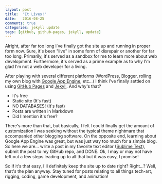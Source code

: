 ```yaml
---
layout: post
title:  "It Lives!"
date:   2016-08-25
comments: true
categories: jekyll update
tags: [github, github-pages, jekyll, update]
---
```


Alright, after far too long I've finally got the site up and running in proper form now. Sure, it's been "live" in some form of disrepair or another for far too long. Primarily, it's served as a sandbox for me to learn more about web development. Furthermore, it's served as a prime example as to why I'm glad I'm not a web developer for a living.

After playing with several different platforms (WordPress, Blogger, rolling my own blog with [Google App Engine](https://cloud.google.com/appengine/), etc...) I think I've finally settled on using [GitHub Pages](https://pages.github.com/) and [Jekyll](https://jekyllrb.com/). And why's that?

* It's free
* Static site (It's fast)
* NO DATABASES! (It's fast)
* Posts are written in Markdown
* Did I mention it's free?

There's more than that, but basically, I felt I could finally get the amount of customization I was seeking without the typical theme nightmare that accompanied other blogging software. On the opposite end, learning about Google App Engine was great, but was just way too much for a simple blog. So here we are... write a post in my favorite text editor ([Sublime Text](https://www.sublimetext.com/)), submit the post to my GitHub repo, and DONE. Ok, I may or may not have left out a few steps leading up to all that but it was easy, I promise!

So if it's that easy, I'll definitely keep the site up to date right? Right...? Well, that's the plan anyway. Stay tuned for posts relating to all things tech-art, rigging, coding, game development, and animation!
